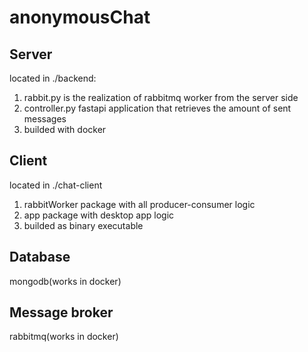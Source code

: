 # anonymousChat

## Server
located in ./backend:
1) rabbit.py is the realization of rabbitmq worker from the server side
2) controller.py fastapi application that retrieves the amount of sent messages
3) builded with docker

## Client
located in ./chat-client
1) rabbitWorker package with all producer-consumer logic
2) app package with desktop app logic
3) builded as binary executable

## Database
mongodb(works in docker)

## Message broker
rabbitmq(works in docker)